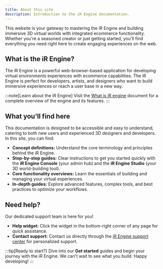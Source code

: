 ```yaml
---
title: About this site
description: Introduction to the iR Engine documentation.
---
```


This website is your gateway to mastering the iR Engine and building immersive 3D virtual worlds with integrated ecommerce functionality. Whether you're a seasoned creator or just getting started, you'll find everything you need right here to create engaging experiences on the web.

## What is the iR Engine?

The iR Engine is a powerful web-browser-based application for developing virtual environments experiences with ecommerce capabilities. The iR Engine is perfect for developers, artists, and designers who want to build immersive experiences or reach a user base in a new way.

:::note[Learn about the iR Engine]
Visit the [What is iR engine](link) document for a complete overview of the engine and its features.
:::

## What you’ll find here

This documentation is designed to be accessible and easy to understand, catering to both new users and experienced 3D designers and developers. In this site, you can find:

- **Concept definitions:** Understand the core terminology and principles behind the iR Engine.
- **Step-by-step guides:** Clear instructions to get you started quickly with the **iR Engine Console** (your admin hub) and the **iR Engine Studio** (your 3D world-building tool).
- **Core functionality overviews:** Learn the essentials of building and managing your virtual experiences.
- **In-depth guides:** Explore advanced features, complex tools, and best practices to optimize your workflows.

## Need help?

Our dedicated support team is here for you!

- **Help widget:** Click the widget in the bottom-right corner of any page for quick assistance.
- **Contact support:** Contact us directly through the [iR Engine support center](https://help.theinfinitereality.com/hc/en-us) for personalized support.

:::tip[Ready to start?]
Dive into our **Get started** guides and begin your journey with the iR Engine. We can't wait to see what you build. Happy developing!
:::
